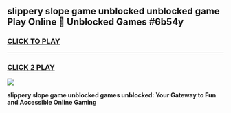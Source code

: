 
## slippery slope game unblocked unblocked game Play Online 👋 Unblocked Games #6b54y
<h3>
<a href="https://premium.freeplayer.one?title=slippery_slope_game_unblocked&ref=21F">CLICK TO PLAY</a></h3>
<hr>

<h3>
<a href="https://premium.freeplayer.one?title=slippery_slope_game_unblocked&ref=21F">CLICK 2 PLAY</a>
  
</h3>

<a href="https://premium.freeplayer.one?title=slippery_slope_game_unblocked&ref=21F/"><img src="https://clearcache.store/games.png"></a>


**slippery slope game unblocked games unblocked: Your Gateway to Fun and Accessible Online Gaming**
